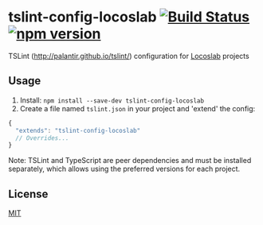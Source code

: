 # tslint-config-locoslab [![Build Status](https://travis-ci.org/locoslab/tslint-config-locoslab.svg?branch=master)](https://travis-ci.org/locoslab/tslint-config-locoslab) [![npm version](https://badge.fury.io/js/tslint-config-locoslab.svg)](https://badge.fury.io/js/tslint-config-locoslab)
TSLint (http://palantir.github.io/tslint/) configuration for [Locoslab](https://github.com/locoslab/) projects

## Usage
1. Install: `npm install --save-dev tslint-config-locoslab`
2. Create a file named `tslint.json` in your project and 'extend' the config:

```js
{
  "extends": "tslint-config-locoslab"
  // Overrides...
}
```

Note: TSLint and TypeScript are peer dependencies and must be installed separately, which allows using the preferred versions for each project.

## License
[MIT](http://opensource.org/licenses/MIT)
